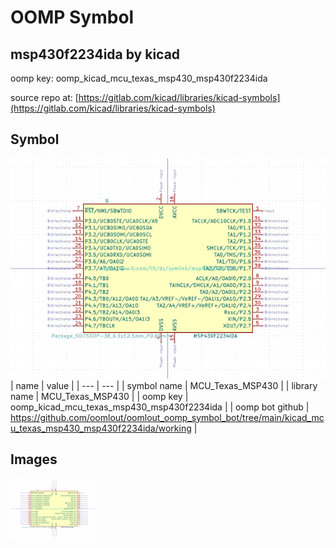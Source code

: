 # OOMP Symbol  
## msp430f2234ida  by kicad  
  
oomp key: oomp_kicad_mcu_texas_msp430_msp430f2234ida  
  
source repo at: [https://gitlab.com/kicad/libraries/kicad-symbols](https://gitlab.com/kicad/libraries/kicad-symbols)  
## Symbol  
  
[![working.png](working_600.png)](working.png)  
| name | value | 
| --- | --- | 
| symbol name | MCU_Texas_MSP430 | 
| library name | MCU_Texas_MSP430 | 
| oomp key | oomp_kicad_mcu_texas_msp430_msp430f2234ida | 
| oomp bot github | https://github.com/oomlout/oomlout_oomp_symbol_bot/tree/main/kicad_mcu_texas_msp430_msp430f2234ida/working | 
## Images  
  
[![working.png](working_140.png)](working.png)  
